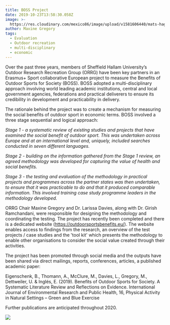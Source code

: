 ```yaml
---
title: BOSS Project
date: 2019-10-23T13:58:30.058Z
image: >-
  https://res.cloudinary.com/mexico86/image/upload/v1581606440/mats-hagwall-DY-xrG3RG_w-unsplash_sisbbw.jpg
author: Maxine Gregory
tags:
  - Evaluation
  - Outdoor recreation
  - multi-disciplinary
  - economic
---
```

Over the past three years, members of Sheffield Hallam University’s Outdoor Research Recreation Group (ORRG) have been key partners in an Erasmus+ Sport collaborative European project to measure the Benefits of Outdoor Sports for Society (BOSS). BOSS adopted a multi-disciplinary approach involving world leading academic institutions, central and local government agencies, federations and practical deliverers to ensure its credibility in development and practicability in delivery.

The rationale behind the project was to create a mechanism for measuring the social benefits of outdoor sport in economic terms. BOSS involved a three stage sequential and logical approach:

*Stage 1 - a systematic review of existing studies and projects that have examined the social benefit of outdoor sport. This was undertaken across Europe and at an international level and, uniquely, included searches conducted in seven different languages.*

*Stage 2 - building on the information gathered from the Stage 1 review, an agreed methodology was developed for capturing the value of health and social benefits.*

*Stage 3 - the testing and evaluation of the methodology in practical projects and programmes across the partner states was then undertaken, to ensure that it was practicable to do and that it produced comparable information. This involved training case study programme leaders in the methodology developed.*

ORRG Chair Maxine Gregory and Dr. Larissa Davies, along with Dr. Girish Ramchandani, were responsible for designing the methodology and coordinating the testing. The project has recently been completed and there is a dedicated website (<https://outdoorsportsbenefits.eu/>). The website enables access to findings from the research, an overview of the test projects / case studies and the 'tool kit' which presents the methodology to enable other organisations to consider the social value created through their activities.

The project has been promoted through social media and the outputs have been shared via direct mailings, reports, conferences, articles, a published academic paper:

Eigenschenk, B., Thomann, A., McClure, M., Davies, L., Gregory, M., Dettweiler, U. & Inglés, E. (2019). Benefits of Outdoor Sports for Society. A Systematic Literature Review and Reflections on Evidence. International Journal of Environmental Research and Public Health, 16, Physical Activity in Natural Settings – Green and Blue Exercise 

Further publications are anticipated throughout 2020.

![](https://res.cloudinary.com/mexico86/image/upload/v1581606573/devon-divine-fYMcmGrRuCk-unsplash_fwqxax.jpg)
